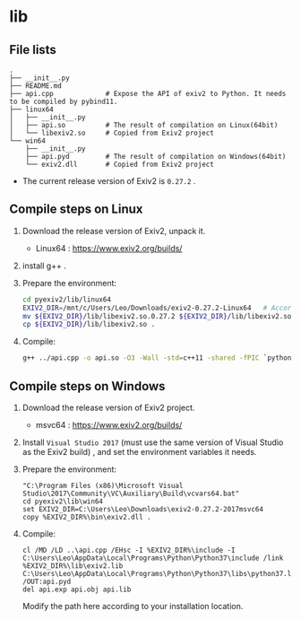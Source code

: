 # lib

## File lists

```
.
├── __init__.py
├── README.md
├── api.cpp             # Expose the API of exiv2 to Python. It needs to be compiled by pybind11.
├── linux64
│   ├── __init__.py
│   ├── api.so          # The result of compilation on Linux(64bit)
│   └── libexiv2.so     # Copied from Exiv2 project
└── win64
    ├── __init__.py
    ├── api.pyd         # The result of compilation on Windows(64bit)
    └── exiv2.dll       # Copied from Exiv2 project
```
- The current release version of Exiv2 is `0.27.2` .

## Compile steps on Linux

1. Download the release version of Exiv2, unpack it.
    - Linux64 : <https://www.exiv2.org/builds/>

2. install g++ .

3. Prepare the environment:
    ```sh
    cd pyexiv2/lib/linux64
    EXIV2_DIR=/mnt/c/Users/Leo/Downloads/exiv2-0.27.2-Linux64   # According to your download location
    mv ${EXIV2_DIR}/lib/libexiv2.so.0.27.2 ${EXIV2_DIR}/lib/libexiv2.so     # rename the library file
    cp ${EXIV2_DIR}/lib/libexiv2.so .
    ```

4. Compile:
    ```sh
    g++ ../api.cpp -o api.so -O3 -Wall -std=c++11 -shared -fPIC `python3 -m pybind11 --includes` -I ${EXIV2_DIR}/include -L ${EXIV2_DIR}/lib -l exiv2
    ```

## Compile steps on Windows

1. Download the release version of Exiv2 project.
    - msvc64 : <https://www.exiv2.org/builds/>

2. Install `Visual Studio 2017` (must use the same version of Visual Studio as the Exiv2 build) , and set the environment variables it needs.

3. Prepare the environment:
    ```
    "C:\Program Files (x86)\Microsoft Visual Studio\2017\Community\VC\Auxiliary\Build\vcvars64.bat"
    cd pyexiv2\lib\win64
    set EXIV2_DIR=C:\Users\Leo\Downloads\exiv2-0.27.2-2017msvc64
    copy %EXIV2_DIR%\bin\exiv2.dll .
    ```

4. Compile:
    ```
    cl /MD /LD ..\api.cpp /EHsc -I %EXIV2_DIR%\include -I C:\Users\Leo\AppData\Local\Programs\Python\Python37\include /link %EXIV2_DIR%\lib\exiv2.lib C:\Users\Leo\AppData\Local\Programs\Python\Python37\libs\python37.lib /OUT:api.pyd
    del api.exp api.obj api.lib
    ```
    Modify the path here according to your installation location.
